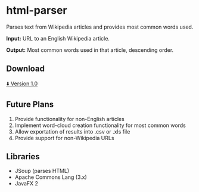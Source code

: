 # html-parser
Parses text from Wikipedia articles and provides most common words used.

**Input:** URL to an English Wikipedia article.

**Output:** Most common words used in that article, descending order.

## Download
[:arrow_down: Version 1.0](https://github.com/jreinlein/html-parser/releases/download/1.0/HTML.Parser.Runnable.jar)

## Future Plans
1. Provide functionality for non-English articles
2. Implement word-cloud creation functionality for most common words
3. Allow exportation of results into .csv or .xls file
4. Provide support for non-Wikipedia URLs

## Libraries
- JSoup (parses HTML)
- Apache Commons Lang (3.x)
- JavaFX 2
